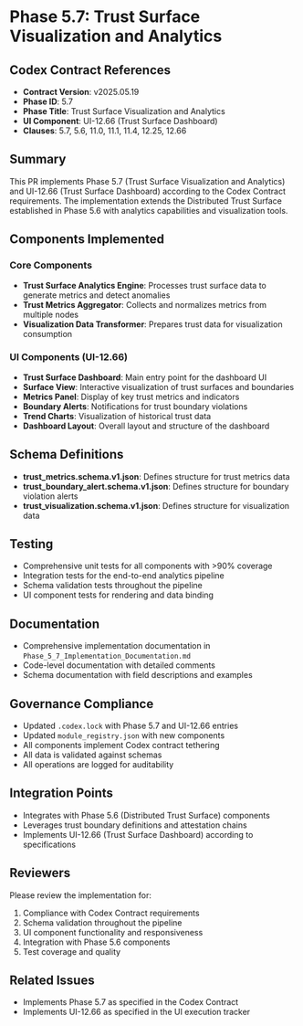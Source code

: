 # Phase 5.7: Trust Surface Visualization and Analytics

## Codex Contract References
- **Contract Version**: v2025.05.19
- **Phase ID**: 5.7
- **Phase Title**: Trust Surface Visualization and Analytics
- **UI Component**: UI-12.66 (Trust Surface Dashboard)
- **Clauses**: 5.7, 5.6, 11.0, 11.1, 11.4, 12.25, 12.66

## Summary
This PR implements Phase 5.7 (Trust Surface Visualization and Analytics) and UI-12.66 (Trust Surface Dashboard) according to the Codex Contract requirements. The implementation extends the Distributed Trust Surface established in Phase 5.6 with analytics capabilities and visualization tools.

## Components Implemented

### Core Components
- **Trust Surface Analytics Engine**: Processes trust surface data to generate metrics and detect anomalies
- **Trust Metrics Aggregator**: Collects and normalizes metrics from multiple nodes
- **Visualization Data Transformer**: Prepares trust data for visualization consumption

### UI Components (UI-12.66)
- **Trust Surface Dashboard**: Main entry point for the dashboard UI
- **Surface View**: Interactive visualization of trust surfaces and boundaries
- **Metrics Panel**: Display of key trust metrics and indicators
- **Boundary Alerts**: Notifications for trust boundary violations
- **Trend Charts**: Visualization of historical trust data
- **Dashboard Layout**: Overall layout and structure of the dashboard

## Schema Definitions
- **trust_metrics.schema.v1.json**: Defines structure for trust metrics data
- **trust_boundary_alert.schema.v1.json**: Defines structure for boundary violation alerts
- **trust_visualization.schema.v1.json**: Defines structure for visualization data

## Testing
- Comprehensive unit tests for all components with >90% coverage
- Integration tests for the end-to-end analytics pipeline
- Schema validation tests throughout the pipeline
- UI component tests for rendering and data binding

## Documentation
- Comprehensive implementation documentation in `Phase_5_7_Implementation_Documentation.md`
- Code-level documentation with detailed comments
- Schema documentation with field descriptions and examples

## Governance Compliance
- Updated `.codex.lock` with Phase 5.7 and UI-12.66 entries
- Updated `module_registry.json` with new components
- All components implement Codex contract tethering
- All data is validated against schemas
- All operations are logged for auditability

## Integration Points
- Integrates with Phase 5.6 (Distributed Trust Surface) components
- Leverages trust boundary definitions and attestation chains
- Implements UI-12.66 (Trust Surface Dashboard) according to specifications

## Reviewers
Please review the implementation for:
1. Compliance with Codex Contract requirements
2. Schema validation throughout the pipeline
3. UI component functionality and responsiveness
4. Integration with Phase 5.6 components
5. Test coverage and quality

## Related Issues
- Implements Phase 5.7 as specified in the Codex Contract
- Implements UI-12.66 as specified in the UI execution tracker
